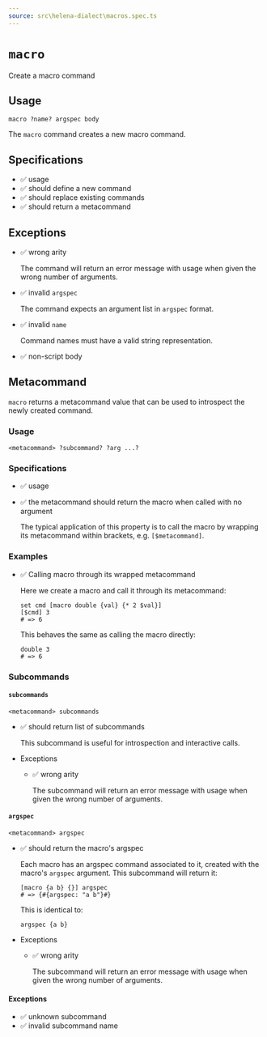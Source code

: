 ```yaml
---
source: src\helena-dialect\macros.spec.ts
---
```

# <a id="macro"></a>`macro`

Create a macro command

## Usage

```lna
macro ?name? argspec body
```

The `macro` command creates a new macro command.


## <a id="macro-specifications"></a>Specifications

- ✅ usage
- ✅ should define a new command
- ✅ should replace existing commands
- ✅ should return a metacommand

## <a id="macro-exceptions"></a>Exceptions

- ✅ wrong arity

  The command will return an error message with usage when given the
  wrong number of arguments.

- ✅ invalid `argspec`

  The command expects an argument list in `argspec` format.

- ✅ invalid `name`

  Command names must have a valid string representation.

- ✅ non-script body

## <a id="macro-metacommand"></a>Metacommand

`macro` returns a metacommand value that can be used to introspect
the newly created command.

### Usage

```lna
<metacommand> ?subcommand? ?arg ...?
```


### <a id="macro-metacommand-specifications"></a>Specifications

- ✅ usage
- ✅ the metacommand should return the macro when called with no argument

  The typical application of this property is to call the macro by
  wrapping its metacommand within brackets, e.g. `[$metacommand]`.


### <a id="macro-metacommand-examples"></a>Examples

- ✅ Calling macro through its wrapped metacommand

  Here we create a macro and call it through its metacommand:

  ```lna
  set cmd [macro double {val} {* 2 $val}]
  [$cmd] 3
  # => 6
  ```

  This behaves the same as calling the macro directly:

  ```lna
  double 3
  # => 6
  ```


### <a id="macro-metacommand-subcommands"></a>Subcommands


#### <a id="macro-metacommand-subcommands-subcommands"></a>`subcommands`

```lna
<metacommand> subcommands
```

- ✅ should return list of subcommands

  This subcommand is useful for introspection and interactive
  calls.


- Exceptions

  - ✅ wrong arity

    The subcommand will return an error message with usage when
    given the wrong number of arguments.


#### <a id="macro-metacommand-subcommands-argspec"></a>`argspec`

```lna
<metacommand> argspec
```

- ✅ should return the macro's argspec

  Each macro has an argspec command associated to it, created
  with the macro's `argspec` argument. This subcommand will
  return it:

  ```lna
  [macro {a b} {}] argspec
  # => {#{argspec: "a b"}#}
  ```

  This is identical to:

  ```lna
  argspec {a b}
  ```


- Exceptions

  - ✅ wrong arity

    The subcommand will return an error message with usage when
    given the wrong number of arguments.


#### <a id="macro-metacommand-subcommands-exceptions"></a>Exceptions

- ✅ unknown subcommand
- ✅ invalid subcommand name


